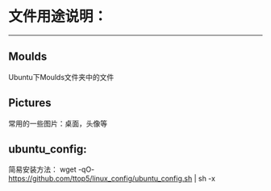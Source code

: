 # 文件用途说明：

---

## Moulds
Ubuntu下Moulds文件夹中的文件

## Pictures
常用的一些图片：桌面，头像等

## ubuntu_config: 
简易安装方法：
wget -qO- https://github.com/ttop5/linux_config/ubuntu_config.sh | sh -x
